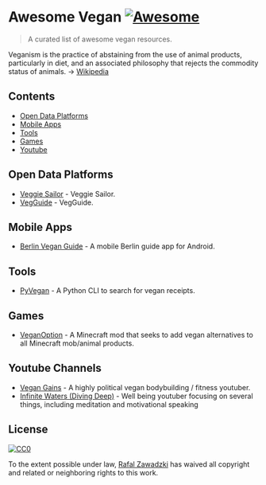 # Awesome Vegan [![Awesome](https://cdn.rawgit.com/sindresorhus/awesome/d7305f38d29fed78fa85652e3a63e154dd8e8829/media/badge.svg)](https://github.com/sindresorhus/awesome)

> A curated list of awesome vegan resources.

Veganism is the practice of abstaining from the use of animal products, particularly in diet, and an associated philosophy that rejects the commodity status of animals. -> [Wikipedia](https://en.wikipedia.org/wiki/Veganism)

## Contents

 - [Open Data Platforms](#open-data-platforms)
 - [Mobile Apps](#mobile-apps)
 - [Tools](#tools)
 - [Games](#games)
 - [Youtube](#youtube-channels)

## Open Data Platforms

* [Veggie Sailor](https://veggiesailor.com) - Veggie Sailor.
* [VegGuide](https://vegguide.org) - VegGuide.

## Mobile Apps
 
 * [Berlin Vegan Guide](https://github.com/Berlin-Vegan/berlin-vegan-guide) - A mobile Berlin guide app for Android.

## Tools

* [PyVegan](https://github.com/mazulo/pyvegan) - A Python CLI to search for vegan receipts.

## Games

* [VeganOption](https://github.com/squeek502/VeganOption) - A Minecraft mod that seeks to add vegan alternatives to all Minecraft mob/animal products.

## Youtube Channels

* [Vegan Gains](https://www.youtube.com/channel/UCr2eKhGzPhN5RPVk5dd5o3g) - A highly political vegan bodybuilding / fitness youtuber.
* [Infinite Waters (Diving Deep)](https://www.youtube.com/user/Kemetprince1) - Well being youtuber focusing on several things, including meditation and motivational speaking


## License

[![CC0](http://mirrors.creativecommons.org/presskit/buttons/88x31/svg/cc-zero.svg)](https://creativecommons.org/publicdomain/zero/1.0/)

To the extent possible under law, [Rafal Zawadzki](https://bluszcz.net) has waived all copyright and related or neighboring rights to this work.
